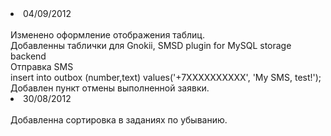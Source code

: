 <li>04/09/2012</li><br />
Изменено оформление отображения таблиц.<br />
Добавленны таблички для Gnokii, SMSD plugin for MySQL storage backend<br />
    Отправка SMS<br />
    insert into outbox (number,text) values('+7XXXXXXXXXX', 'My SMS, test!');<br />
Добавлен пункт отмены выполненной заявки.<br />

<li>30/08/2012</li><br />
Добавленна сортировка в заданиях по убыванию.<br />